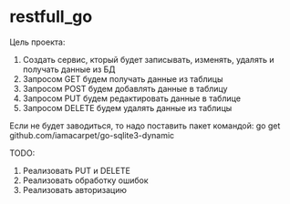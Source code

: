 # restfull_go

Цель проекта:

1. Создать сервис, кторый будет записывать, изменять, удалять и получать данные из БД
2. Запросом GET будем получать данные из таблицы
3. Запросом POST будем добавлять данные в таблицу
4. Запросом PUT будем редактировать данные в таблице
5. Запросом DELETE будем удалять данные из таблицы

Если не будет заводиться, то надо поставить пакет командой:
go get github.com/iamacarpet/go-sqlite3-dynamic


TODO:
1. Реализовать PUT и DELETE
2. Реализовать обработку ошибок
3. Реализовать авторизацию

